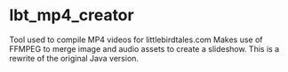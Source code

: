 # lbt_mp4_creator
Tool used to compile MP4 videos for littlebirdtales.com
Makes use of FFMPEG to merge image and audio assets to create a slideshow.
This is a rewrite of the original Java version.
